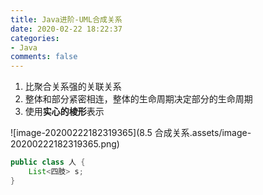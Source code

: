 ```yaml
---
title: Java进阶-UML合成关系
date: 2020-02-22 18:22:37
categories:
- Java
comments: false
---
```




1. 比聚合关系强的关联关系
2. 整体和部分紧密相连，整体的生命周期决定部分的生命周期
3. 使用**实心的棱形**表示

<!-- more -->

![image-20200222182319365](8.5 合成关系.assets/image-20200222182319365.png)

```java
public class 人 {
	List<四肢> s;
}
```

